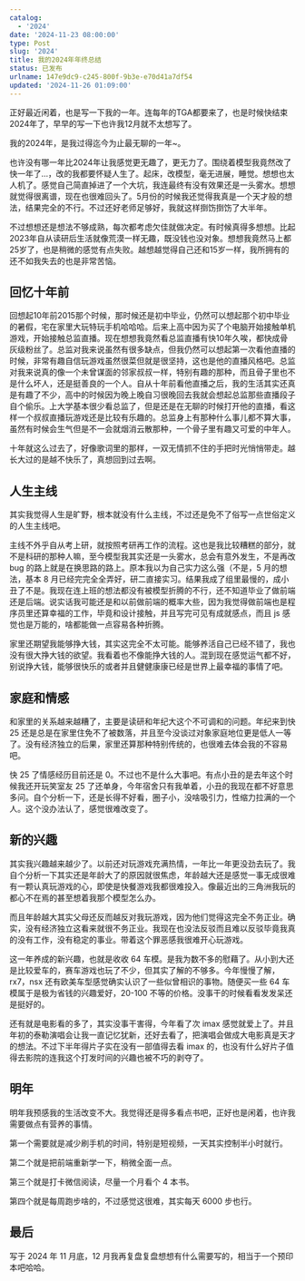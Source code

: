 ```yaml
---
catalog:
  - '2024'
date: '2024-11-23 08:00:00'
type: Post
slug: '2024'
title: 我的2024年年终总结
status: 已发布
urlname: 147e9dc9-c245-800f-9b3e-e70d41a7df54
updated: '2024-11-26 01:09:00'
---
```


正好最近闲着，也是写一下我的一年。连每年的TGA都要来了，也是时候快结束2024年了，早早的写一下也许我12月就不太想写了。


我的2024年，是我过得迄今为止最无聊的一年~。


也许没有哪一年比2024年让我感觉更无趣了，更无力了。围绕着模型我竟然改了快一年了…，改的我都要怀疑人生了。起床，改模型，毫无进展，睡觉。想想也太人机了。感觉自己简直掉进了一个大坑，我连最终有没有效果还是一头雾水。想想就觉得很离谱，现在也很难回头了。5月份的时候我还觉得我真是一个天才般的想法，结果完全的不行。不过还好老师足够好，我就这样捯饬捯饬了大半年。


不过想想还是想法不够成熟，每次都考虑欠佳就做决定。有时候真得多想想。比起2023年自从读研后生活就像荒漠一样无趣，既没钱也没对象。想想我竟然马上都25岁了，也是稍微的感觉有点失败。越想越觉得自己还和15岁一样，我所拥有的还不如我失去的也是非常苦恼。


## 回忆十年前


回想起10年前2015那个时候，那时候还是初中毕业，仍然可以想起那个初中毕业的暑假，宅在家里大玩特玩手机哈哈哈。后来上高中因为买了个电脑开始接触单机游戏，开始接触总监直播。现在想想我竟然看总监直播有快10年久唉，都快成骨灰级粉丝了。总监对我来说虽然有很多缺点，但我仍然可以想起第一次看他直播的时候，非常有趣自信玩游戏虽然很菜但就是很坚持，这也是他的直播风格吧。总监对我来说真的像一个未曾谋面的邻家叔叔一样，特别有趣的那种，而且骨子里也不是什么坏人，还是挺善良的一个人。自从十年前看他直播之后，我的生活其实还真是有趣了不少，高中的时候因为晚上晚自习很晚回去我就会想起总监那些直播段子自个偷乐。上大学基本很少看总监了，但是还是在无聊的时候打开他的直播，看这样一个叔叔直播玩游戏还是比较有乐趣的。总监身上有那种什么事儿都不算大事，虽然有时候会生气但是不一会就烟消云散那种，一个骨子里有趣又可爱的中年人。


十年就这么过去了，好像歌词里的那样，一双无情抓不住的手把时光悄悄带走。越长大过的是越不快乐了，真想回到过去啊。


## 人生主线


其实我觉得人生是旷野，根本就没有什么主线，不过还是免不了俗写一点世俗定义的人生主线吧。


主线不外乎自从考上研，就按照考研再工作的流程。这也是我比较糟糕的部分，就不是科研的那种人嘛，至今模型我其实还是一头雾水，总会有意外发生，不是再改 bug 的路上就是在换思路的路上。原本我以为自己实力这么强（不是，5 月的想法，基本 8 月已经完完全全弄好，研二直接实习。结果我成了组里最慢的，成小丑了不是。我现在连上班的想法都没有被模型折腾的不行，还不知道毕业了做前端还是后端。说实话我可能还是和以前做前端的概率大些，因为我觉得做前端也是程序员里还算幸福的工作，毕竟和设计接触，并且写完可见有成就感点，而且 js 感觉也是万能的，啥都能做一点容易各种折腾。


家里还期望我能够挣大钱，其实这完全不太可能。能够养活自己已经不错了，我也没有很大挣大钱的欲望。我看着也不像能挣大钱的人。混到现在感觉运气都不好，别说挣大钱，能够很快乐的或者并且健健康康已经是世界上最幸福的事情了吧。


## 家庭和情感


和家里的关系越来越糟了，主要是读研和年纪大这个不可调和的问题。年纪来到快 25 还是总是在家里住免不了被数落，并且至今没谈过对象家庭地位更是低人一等了。没有经济独立的后果，家里还算那种特别传统的，也很难去体会我的不容易吧。


快 25 了情感经历目前还是 0。不过也不是什么大事吧。有点小丑的是去年这个时候我还开玩笑室友 25 了还单身，今年宿舍只有我单着，小丑的我现在都不好意思多问。自个分析一下，还是长得不好看，圈子小，没啥吸引力，性缩力拉满的一个人。这个没办法认了，感觉很难改变了。


## 新的兴趣


其实我兴趣越来越少了。以前还对玩游戏充满热情，一年比一年更没劲去玩了。我自个分析一下其实还是年龄大了的原因就很焦虑，年龄越大还是感觉一事无成很难有一颗认真玩游戏的心，即使是快餐游戏我都很难投入。像最近出的三角洲我玩的都心不在焉的甚至想着我那个模型怎么办。


而且年龄越大其实父母还反而越反对我玩游戏，因为他们觉得这完全不务正业。确实，没有经济独立这看来就很不务正业。我现在也没法反驳而且难以反驳毕竟我真的没有工作，没有稳定的事业。带着这个罪恶感我很难开心玩游戏。


这一年养成的新兴趣，也就是收收 64 车模。是我为数不多的慰藉了。从小到大还是比较爱车的，赛车游戏也玩了不少，但其实了解的不够多。今年慢慢了解，rx7，nsx 还有欧美车型感觉确实认识了一些似曾相识的事物。随便买一些 64 车模属于是极为省钱的兴趣爱好，20-100 不等的价格。没事干的时候看看发发呆还是挺好的。


还有就是电影看的多了，其实没事干害得，今年看了次 imax 感觉就爱上了。并且年初的泰勒演唱会让我一直记忆犹新，还好去看了，把演唱会做成大电影真是天才的想法。不过下半年得片子实在没有一部值得去看 imax 的，也没有什么好片子值得去影院的连我这个打发时间的兴趣也被不巧的剥夺了。


## 明年


明年我预感我的生活改变不大。我觉得还是得多看点书吧，正好也是闲着，也许我需要做点有营养的事情。


第一个需要就是减少刷手机的时间，特别是短视频，一天其实控制半小时就行。


第二个就是把前端重新学一下，稍微全面一点。


第三个就是打卡微信阅读，尽量一个月看个 4 本书。


第四个就是每周跑步啥的，不过感觉这很难，其实每天 6000 步也行。


## 最后


写于 2024 年 11 月底，12 月我再复盘复盘想想有什么需要写的，相当于一个预印本吧哈哈。

